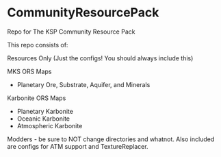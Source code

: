CommunityResourcePack
=====================

Repo for The KSP Community Resource Pack

This repo consists of:

Resources Only (Just the configs!  You should always include this)

MKS ORS Maps 
- Planetary Ore, Substrate, Aquifer, and Minerals

Karbonite ORS Maps
- Planetary Karbonite
- Oceanic Karbonite
- Atmospheric Karbonite

Modders - be sure to NOT change directories and whatnot.  Also included are configs for ATM support and TextureReplacer.
